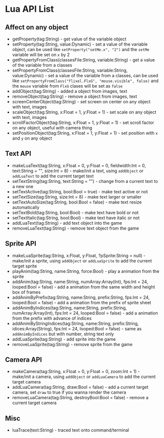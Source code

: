 # Lua API List
## Affect on any object
* getProperty(tag:String) - get value of the variable object
* setProperty(tag:String, value:Dynamic) - set a value of the variable object, can be used like `setProperty("setMe.x", "2")` and the `setMe` variable will be set on `x` by 2
* getPropertyFromClass(classesFile:String, variable:String) - get a value of the variable from a classes
* setPropertyFromClass(classesFile:String, variable:String, value:Dynamic) - set a value of the variable from a classes, can be used like `setPropertyFromClass("flixel.FlxG", "mouse.visible", false)` and the `mouse` variable from `FlxG` clases will be set as `false`
* addObject(tag:String) - added a object from images, text
* removeObject(tag:String) - remove a object from images, text
* screenCenterObject(tag:String) - set screen on center on any object with text, images
* scaleObject(tag:String, x:Float = 1, y:Float = 1) - set scale on any object with text, images
* scrollFactorObject(tag:String, x:Float = 1, y:Float = 1) - set scroll factor on any object, useful with camera thing
* setPositionObject(tag:String, x:Float = 1, y:Float = 1) - set position with `x` and `y` on any object
## Text API
* makeLuaText(tag:String, x:Float = 0, y:Float = 0, fieldwidth:Int = 0, text:String = "", size:Int = 8) - make/init a text, using `addObject` or `addLuaText` to add the current target text
* setTextString(tag:String, text:String = "") - change from a current text to a new one
* setTextActive(tag:String, bool:Bool = true) - make text active or not
* setTextSize(tag:String, size:Int = 8) - make text larger or smaller
* setTextAutoSize(tag:String, bool:Bool = false) - make text resize automatically
* setTextBold(tag:String, bool:Bool) - make text have bold or not
* setTextItalic(tag:String, bool:Bool) - make text have italic or not
* addLuaText(tag:String) - add text object into the game
* removeLuaText(tag:String) - remove text object from the game
## Sprite API
* makeLuaSprite(tag:String, x:Float, y:Float, ?pSprite:String = null) - make/init a sprite, using `addObject` or `addLuaSprite` to add the current target sprite
* playAnim(tag:String, name:String, force:Bool) - play a animation from the sprite
* addAnim(tag:String, name:String, numArray:Array(Int), fps:Int = 24, looped:Bool = false) - add a animation from the same width and height box of frames
* addAnimByPrefix(tag:String, name:String, prefix:String, fps:Int = 24, looped:Bool = false) - add a animation from the prefix of sprite sheet
* addAnimByIndices(tag:String, name:String, prefix:String, numArray:Array(Int), fps:Int = 24, looped:Bool = false) - add a animation from the prefix with advance of indices
* addAnimByStringIndices(tag:String, name:String, prefix:String, idices:Array(String), fps:Int = 24, looped:Bool = false) - same as `addAnimByIndices` but with number, string text only
* addLuaSprite(tag:String) - add sprite into the game
* removeLuaSprite(tag:String) - remove sprite from the game
## Camera API
* makeCamera(tag:String, x:Float = 0, y:Float = 0, zoom:Int = 1) - make/init a camera, using `addObject` or `addLuaCamera` to add the current target camera
* addLuaCamera(tag:String, draw:Bool = false) - add a current target camera, set `draw` to true if you wanna render the camera
* removeLuaCamera(tag:String, destroyBool:Bool = false) - remove a current target camera
## Misc
* luaTrace(text:String) - traced text onto command/terminal